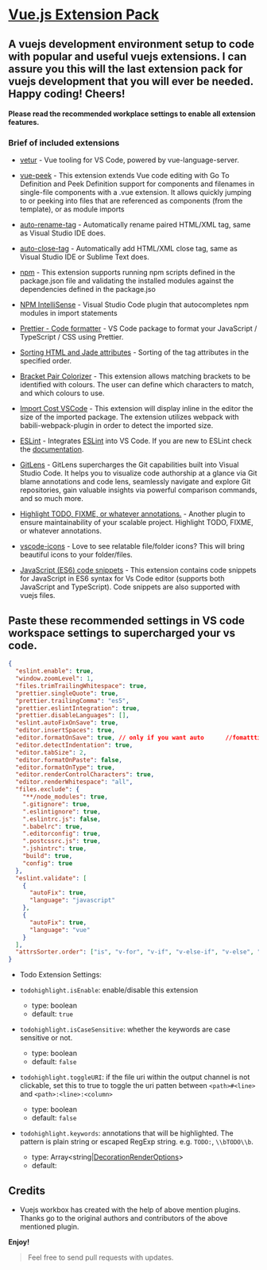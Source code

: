 # [Vue.js Extension Pack](https://marketplace.visualstudio.com/items?itemName=shekhardtu.vuejspack)

## A vuejs development environment setup to code with popular and useful vuejs extensions. I can assure you this will the last extension pack for vuejs development that you will ever be needed. Happy coding! Cheers!

#### Please read the recommended workplace settings to enable all extension features.

### Brief of included extensions

- [vetur](https://marketplace.visualstudio.com/items?itemName=octref.vetur) -
  Vue tooling for VS Code, powered by vue-language-server.

- [vue-peek](https://marketplace.visualstudio.com/items?itemName=dariofuzinato.vue-peek) -
  This extension extends Vue code editing with Go To Definition and Peek Definition support for components and filenames in single-file components with a .vue extension. It allows quickly jumping to or peeking into files that are referenced as components (from the template), or as module imports

- [auto-rename-tag](https://marketplace.visualstudio.com/items?itemName=formulahendry.auto-rename-tag) -
  Automatically rename paired HTML/XML tag, same as Visual Studio IDE does.

- [auto-close-tag](https://marketplace.visualstudio.com/items?itemName=formulahendry.auto-close-tag) -
  Automatically add HTML/XML close tag, same as Visual Studio IDE or Sublime Text does.

- [npm](https://marketplace.visualstudio.com/items?itemName=eg2.vscode-npm-script) -
  This extension supports running npm scripts defined in the package.json file and validating the installed modules against the dependencies defined in the package.jso

- [NPM IntelliSense](https://marketplace.visualstudio.com/items?itemName=christian-kohler.npm-intellisense) -
  Visual Studio Code plugin that autocompletes npm modules in import statements

- [Prettier - Code formatter](https://marketplace.visualstudio.com/items?itemName=esbenp.prettier-vscode) -
  VS Code package to format your JavaScript / TypeScript / CSS using Prettier.

- [Sorting HTML and Jade attributes](https://marketplace.visualstudio.com/items?itemName=mrmlnc.vscode-attrs-sorter) -
  Sorting of the tag attributes in the specified order.
- [Bracket Pair Colorizer](https://marketplace.visualstudio.com/items?itemName=CoenraadS.bracket-pair-colorizer) -
  This extension allows matching brackets to be identified with colours. The user can define which characters to match, and which colours to use.
- [Import Cost VSCode](https://marketplace.visualstudio.com/items?itemName=wix.vscode-import-cost) - This extension will display inline in the editor the size of the imported package. The extension utilizes webpack with babili-webpack-plugin in order to detect the imported size.

- [ESLint](https://marketplace.visualstudio.com/items?itemName=dbaeumer.vscode-eslint) - Integrates [ESLint](http://eslint.org/) into VS Code. If you are new to ESLint check the [documentation](http://eslint.org/).

- [GitLens](https://marketplace.visualstudio.com/items?itemName=eamodio.gitlens) - GitLens supercharges the Git capabilities built into Visual Studio Code. It helps you to visualize code authorship at a glance via Git blame annotations and code lens, seamlessly navigate and explore Git repositories, gain valuable insights via powerful comparison commands, and so much more.

- [Highlight TODO, FIXME, or whatever annotations.](https://marketplace.visualstudio.com/items?itemName=wayou.vscode-todo-highlight) - Another plugin to ensure maintainability of your scalable project. Highlight TODO, FIXME, or whatever annotations.

- [vscode-icons](https://marketplace.visualstudio.com/items?itemName=robertohuertasm.vscode-icons) - Love to see relatable file/folder icons? This will bring beautiful icons to your folder/files.

- [JavaScript (ES6) code snippets](https://marketplace.visualstudio.com/items?itemName=xabikos.javascriptsnippets) - This extension contains code snippets for JavaScript in ES6 syntax for Vs Code editor (supports both JavaScript and TypeScript). Code snippets are also supported with vuejs files.

## Paste these recommended settings in VS code workspace settings to supercharged your vs code.

```JSON
{
  "eslint.enable": true,
  "window.zoomLevel": 1,
  "files.trimTrailingWhitespace": true,
  "prettier.singleQuote": true,
  "prettier.trailingComma": "es5",
  "prettier.eslintIntegration": true,
  "prettier.disableLanguages": [],
  "eslint.autoFixOnSave": true,
  "editor.insertSpaces": true,
  "editor.formatOnSave": true, // only if you want auto      //fomattting on saving the file
  "editor.detectIndentation": true,
  "editor.tabSize": 2,
  "editor.formatOnPaste": false,
  "editor.formatOnType": true,
  "editor.renderControlCharacters": true,
  "editor.renderWhitespace": "all",
  "files.exclude": {
    "**/node_modules": true,
    ".gitignore": true,
    ".eslintignore": true,
    ".eslintrc.js": false,
    ".babelrc": true,
    ".editorconfig": true,
    ".postcssrc.js": true,
    ".jshintrc": true,
    "build": true,
    "config": true
  },
  "eslint.validate": [
    {
      "autoFix": true,
      "language": "javascript"
    },
    {
      "autoFix": true,
      "language": "vue"
    }
  ],
  "attrsSorter.order": ["is", "v-for", "v-if", "v-else-if", "v-else", "v-show", "v-cloak", "v-once", "v-pre", "id", "ref", "key", "slot", "v-model", "v-model.+", "v-bind", "v-bind.+", ":.+", "v-text", "v-text.+", "v-html", "v-html.+", "class", "v-on.+", "@.+", "name", "data-.+", "ng-.+", "src", "for", "type", "href", "values", "title", "alt", "role", "aria-.+", "$unknown$"]
}
```

- Todo Extension Settings:

- `todohighlight.isEnable`: enable/disable this extension
  - type: boolean
  - default: `true`
- `todohighlight.isCaseSensitive`: whether the keywords are case sensitive or not.
  - type: boolean
  - default: `false`
- `todohighlight.toggleURI`: if the file uri within the output channel is not clickable, set this to true to toggle the uri patten between `<path>#<line>` and `<path>:<line>:<column>`
  - type: boolean
  - default: `false`
- `todohighlight.keywords`: annotations that will be highlighted. The pattern is plain string or escaped RegExp string. e.g. `TODO:`, `\\bTODO\\b`.
  - type: Array<string|[DecorationRenderOptions](https://code.visualstudio.com/docs/extensionAPI/vscode-api#DecorationRenderOptions)>
  - default:

## Credits

- Vuejs workbox has created with the help of above mention plugins. Thanks go to the original authors and contributors of the above mentioned plugin.

**Enjoy!**

> Feel free to send pull requests with updates.

```

```
